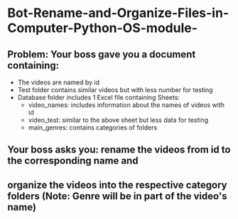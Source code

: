 # Bot-Rename-and-Organize-Files-in-Computer-Python-OS-module-

## Problem: Your boss gave you a document containing:
- The videos are named by id
- Test folder contains similar videos but with less number for testing
- Database folder includes 1 Excel file containing Sheets:
  + video_names: includes information about the names of videos with id
  + video_test: similar to the above sheet but less data for testing
  + main_genres: contains categories of folders
## Your boss asks you: rename the videos from id to the corresponding name and 
## organize the videos into the respective category folders (Note: Genre will be in part of the video's name)
